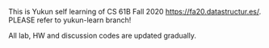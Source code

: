 This is Yukun self learning of CS 61B Fall 2020 https://fa20.datastructur.es/.
PLEASE refer to yukun-learn branch!

All lab, HW and discussion codes are updated gradually. 